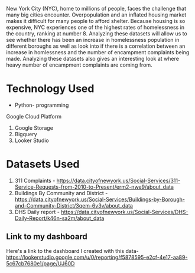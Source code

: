 New York City (NYC), home to millions of people, faces the challenge that many big cities encounter. Overpopulation and an inflated housing market makes it difficult for many people to afford shelter. Because housing is so expensive, NYC experiences one of the highest rates of homelessness in the country, ranking at number 8. Analyzing these datasets will allow us to see whether there has been an increase in homelessness population in different boroughs as well as look into if there is a correlation between an increase in homlessness and the number of encampment complaints being made. Analyzing these datasets also gives an interesting look at where heavy number of encampment complaints are coming from.  

# Technology Used
* Python- programming

Google Cloud Platform 
1. Google Storage
2. Bigquery
3. Looker Studio

# Datasets Used

1. 311 Complaints - https://data.cityofnewyork.us/Social-Services/311-Service-Requests-from-2010-to-Present/erm2-nwe9/about_data
2. Buildings By Community and District - https://data.cityofnewyork.us/Social-Services/Buildings-by-Borough-and-Community-District/3qem-6v3v/about_data
3. DHS Daily report - https://data.cityofnewyork.us/Social-Services/DHS-Daily-Report/k46n-sa2m/about_data

## Link to my dashboard
Here's a link to the dashboard I created with this data- https://lookerstudio.google.com/u/0/reporting/f5878595-e2cf-4e17-aa89-5c67cb7680e1/page/UJ60D
